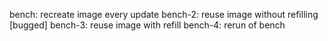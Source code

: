 bench:      recreate image every update
bench-2:    reuse image without refilling [bugged]
bench-3:    reuse image with refill
bench-4:    rerun of bench

